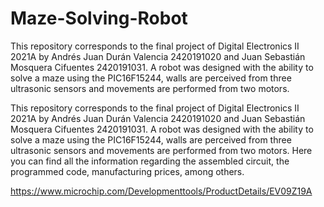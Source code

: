 # Maze-Solving-Robot
This repository corresponds to the final project of Digital Electronics II 2021A by Andrés Juan Durán Valencia 2420191020 and Juan Sebastián Mosquera Cifuentes 2420191031. A robot was designed with the ability to solve a maze using the PIC16F15244, walls are perceived from three ultrasonic sensors and movements are performed from two motors.

This repository corresponds to the final project of Digital Electronics II 2021A by Andrés Juan Durán Valencia 2420191020 and Juan Sebastián Mosquera Cifuentes 2420191031. A robot was designed with the ability to solve a maze using the PIC16F15244, walls are perceived from three ultrasonic sensors and movements are performed from two motors.
Here you can find all the information regarding the assembled circuit, the programmed code, manufacturing prices, among others.

https://www.microchip.com/Developmenttools/ProductDetails/EV09Z19A
